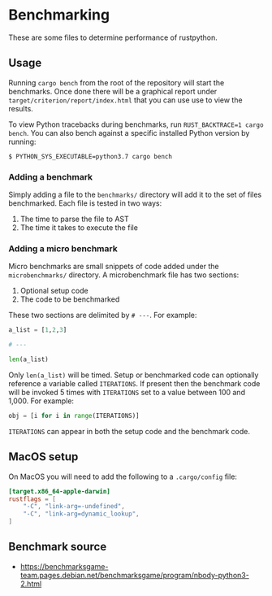 # Benchmarking

These are some files to determine performance of rustpython.

## Usage

Running `cargo bench` from the root of the repository will start the benchmarks. Once done there will be a graphical 
report under `target/criterion/report/index.html` that you can use use to view the results.

To view Python tracebacks during benchmarks, run `RUST_BACKTRACE=1 cargo bench`. You can also bench against a 
specific installed Python version by running:

```shell
$ PYTHON_SYS_EXECUTABLE=python3.7 cargo bench
```

### Adding a benchmark

Simply adding a file to the `benchmarks/` directory will add it to the set of files benchmarked. Each file is tested 
in two ways:

1. The time to parse the file to AST
2. The time it takes to execute the file

### Adding a micro benchmark

Micro benchmarks are small snippets of code added under the `microbenchmarks/` directory. A microbenchmark file has 
two sections:
1. Optional setup code
2. The code to be benchmarked

These two sections are delimited by `# ---`. For example:

```python
a_list = [1,2,3]

# ---

len(a_list)
```

Only `len(a_list)` will be timed. Setup or benchmarked code can optionally reference a variable called `ITERATIONS`. If 
present then the benchmark code will be invoked 5 times with `ITERATIONS` set to a value between 100 and 1,000. For 
example:

```python
obj = [i for i in range(ITERATIONS)]
```

`ITERATIONS` can appear in both the setup code and the benchmark code.

## MacOS setup 

On MacOS you will need to add the following to a `.cargo/config` file:

```toml
[target.x86_64-apple-darwin]
rustflags = [
    "-C", "link-arg=-undefined",
    "-C", "link-arg=dynamic_lookup",
]
```

## Benchmark source

- https://benchmarksgame-team.pages.debian.net/benchmarksgame/program/nbody-python3-2.html
